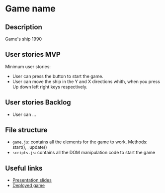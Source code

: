 # Game name

<!-- When you finish, add a nice screenshot of your game -->
<!--[<img src="./img/page.png">]()-->

## Description

Game's ship 1990

## User stories MVP

Minimum user stories:
- User can press the button to start the game.
- User can move the ship in the Y and X directions whith, when you press Up down left right keys respectively.


## User stories Backlog

- User can ...

## File structure

- <code>game.js</code>: contains all the elements for the game to work. Methods: start(), \_update()
- <code>scripts.js</code>: contains all the DOM manipulation code to start the game

## Useful links

<!-- When you finish, add these links and commit -->

- [Presentation slides]()
- [Deployed game]()
